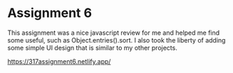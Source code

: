 <h1>
Assignment 6
</h1>
<p>
This assignment was a nice javascript review for me and helped me find some useful, such as Object.entries().sort. I also took the liberty of adding some simple UI design that is similar to my other projects.
</p>
<a href="https://317assignment6.netlify.app/" target="_blank">https://317assignment6.netlify.app/</a>